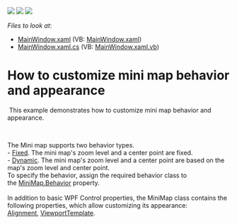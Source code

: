 <!-- default badges list -->
![](https://img.shields.io/endpoint?url=https://codecentral.devexpress.com/api/v1/VersionRange/128571387/14.2.3%2B)
[![](https://img.shields.io/badge/Open_in_DevExpress_Support_Center-FF7200?style=flat-square&logo=DevExpress&logoColor=white)](https://supportcenter.devexpress.com/ticket/details/T199834)
[![](https://img.shields.io/badge/📖_How_to_use_DevExpress_Examples-e9f6fc?style=flat-square)](https://docs.devexpress.com/GeneralInformation/403183)
<!-- default badges end -->
<!-- default file list -->
*Files to look at*:

* [MainWindow.xaml](./CS/MiniMapProperties/MainWindow.xaml) (VB: [MainWindow.xaml](./VB/MiniMapProperties/MainWindow.xaml))
* [MainWindow.xaml.cs](./CS/MiniMapProperties/MainWindow.xaml.cs) (VB: [MainWindow.xaml.vb](./VB/MiniMapProperties/MainWindow.xaml.vb))
<!-- default file list end -->
# How to customize mini map behavior and appearance


<p> This example demonstrates how to customize mini map behavior and appearance.</p>
<p> </p>
<p>The Mini map supports two behavior types.<br />- <a href="https://documentation.devexpress.com/#WPF/clsDevExpressXpfMapFixedMiniMapBehaviortopic">Fixed</a>. The mini map's zoom level and a center point are fixed.<br />- <a href="https://documentation.devexpress.com/#WPF/clsDevExpressXpfMapDynamicMiniMapBehaviortopic">Dynamic</a>. The mini map's zoom level and a center point are based on the map's zoom level and center point.<br />To specify the behavior, assign the required behavior class to the <a href="https://documentation.devexpress.com/#WPF/DevExpressXpfMapMiniMap_Behaviortopic">MiniMap.Behavior</a> property.<br /><br />In addition to basic WPF Control properties, the MiniMap class contains the following properties, which allow customizing its appearance: <a href="https://documentation.devexpress.com/#WPF/DevExpressXpfMapMiniMap_Alignmenttopic">Alignment</a>, <a href="https://documentation.devexpress.com/#WPF/DevExpressXpfMapMiniMap_ViewportTemplatetopic">ViewportTemplate</a>.</p>

<br/>


